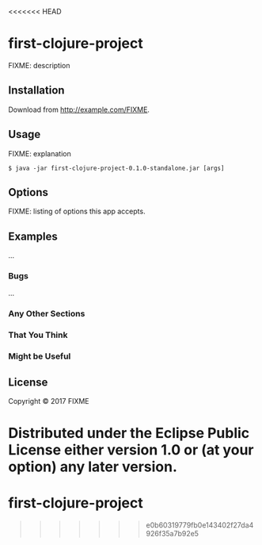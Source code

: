 <<<<<<< HEAD
# first-clojure-project

FIXME: description

## Installation

Download from http://example.com/FIXME.

## Usage

FIXME: explanation

    $ java -jar first-clojure-project-0.1.0-standalone.jar [args]

## Options

FIXME: listing of options this app accepts.

## Examples

...

### Bugs

...

### Any Other Sections
### That You Think
### Might be Useful

## License

Copyright © 2017 FIXME

Distributed under the Eclipse Public License either version 1.0 or (at
your option) any later version.
=======
# first-clojure-project
>>>>>>> e0b60319779fb0e143402f27da4926f35a7b92e5
